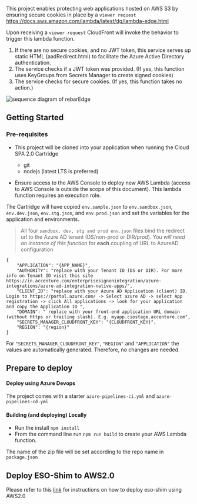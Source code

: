 This project enables protecting web applications hosted on AWS S3 by ensuring secure cookies in place by a  `viewer request`
https://docs.aws.amazon.com/lambda/latest/dg/lambda-edge.html 

Upon receiving a `viewer request` CloudFront will invoke the behavior to trigger this lambda function.
1. If there are no secure cookies, and no JWT token, this service serves up static HTML (aadRedirect.html) to facilitate the Azure Active Directory authentication.
2. The service checks if a JWT token was provided. (If yes, this function uses KeyGroups from Secrets Manager to create signed cookies)
3. The service checks for secure cookies.  (If yes, this function takes no action.\)

![sequence diagram of rebarEdge](docs/edge.png "Sequence Diagram")



## Getting Started
### Pre-requisites
* This project will be cloned into your application when running the Cloud SPA 2.0 Cartridge

   * git
   * nodejs (latest LTS is preferred)

* Ensure access to the AWS Console to deploy new AWS Lambda (access to AWS Console is outside the scope of this document).  This lambda function requires an execution role. 


The Cartridge will have copied  `env.sample.json` to `env.sandbox.json`, `env.dev.json`, `env.stg.json`, and `env.prod.json` and set the variables for the application and environments.


> All four `sandbox, dev, stg and prod env.json` files bind the redirect url to the Azure AD tenant (DS/non-prod or DIR/prod).  You _will need an instance of this function_ for **each** coupling of URL to AzureAD configuration
```
{
    "APPLICATION": "{APP_NAME}",
    "AUTHORITY": "replace with your Tenant ID (DS or DIR). For more info on Tenant ID visit this site https://in.accenture.com/enterprisesignonintegration/azure-integrations/azure-ad-integration-native-apps/",
    "CLIENT_ID": "replace with your Azure AD Application (client) ID. Login to https://portal.azure.com/ -> Select azure AD -> select App registration -> click All applications -> look for your application and copy the Application ID ",
    "DOMAIN": " replace with your front-end application URL domain (without https or trailing slash). E.g. myapp.ciostage.accenture.com",
    "SECRETS_MANAGER_CLOUDFRONT_KEY": "{CLOUDFRONT_KEY}",
    "REGION": "{region}"
}
```
For `"SECRETS_MANAGER_CLOUDFRONT_KEY"`, `"REGION"` and `"APPLICATION"` the values are automatically generated. Therefore, no changes are needed. 

## Prepare to deploy
#### Deploy using Azure Devops

The project comes with a starter `azure-pipelines-ci.yml` and ``azure-pipelines-cd.yml``
#### Building (and deploying) Locally

* Run the install `npm install`
* From the command line run `npm run build` to create your AWS Lambda function.  

The name of the zip file will be set according to the repo name in `package.json` 

## Deploy ESO-Shim to AWS2.0
Please refer to this [link](https://ciodeveloper.accenture.com/cio_cartridge/cloud2_cartridge/aws2/common/spa2.0_deployment/#1-run-cicd-for-eso-shim) for instructions on how to deploy eso-shim using AWS2.0

